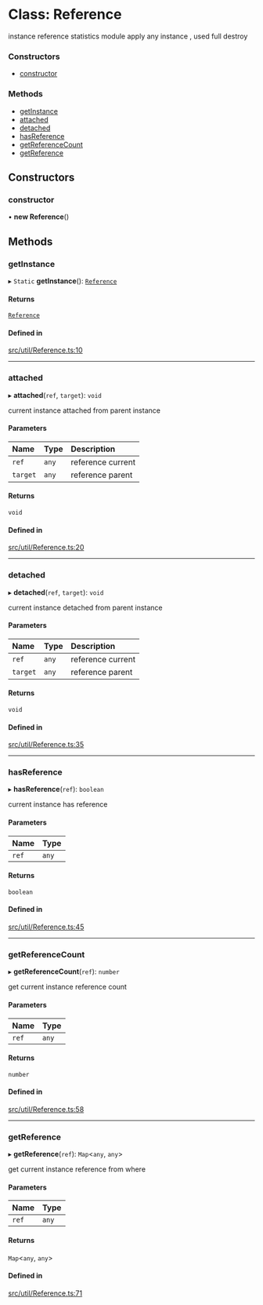 # Class: Reference

instance reference statistics module
apply any instance , used full destroy

### Constructors

- [constructor](Reference.md#constructor)

### Methods

- [getInstance](Reference.md#getinstance)
- [attached](Reference.md#attached)
- [detached](Reference.md#detached)
- [hasReference](Reference.md#hasreference)
- [getReferenceCount](Reference.md#getreferencecount)
- [getReference](Reference.md#getreference)

## Constructors

### constructor

• **new Reference**()

## Methods

### getInstance

▸ `Static` **getInstance**(): [`Reference`](Reference.md)

#### Returns

[`Reference`](Reference.md)

#### Defined in

[src/util/Reference.ts:10](https://github.com/Orillusion/orillusion/blob/main/src/util/Reference.ts#L10)

___

### attached

▸ **attached**(`ref`, `target`): `void`

current instance attached from parent instance

#### Parameters

| Name | Type | Description |
| :------ | :------ | :------ |
| `ref` | `any` | reference current |
| `target` | `any` | reference parent |

#### Returns

`void`

#### Defined in

[src/util/Reference.ts:20](https://github.com/Orillusion/orillusion/blob/main/src/util/Reference.ts#L20)

___

### detached

▸ **detached**(`ref`, `target`): `void`

current instance detached from parent instance

#### Parameters

| Name | Type | Description |
| :------ | :------ | :------ |
| `ref` | `any` | reference current |
| `target` | `any` | reference parent |

#### Returns

`void`

#### Defined in

[src/util/Reference.ts:35](https://github.com/Orillusion/orillusion/blob/main/src/util/Reference.ts#L35)

___

### hasReference

▸ **hasReference**(`ref`): `boolean`

current instance has reference

#### Parameters

| Name | Type |
| :------ | :------ |
| `ref` | `any` |

#### Returns

`boolean`

#### Defined in

[src/util/Reference.ts:45](https://github.com/Orillusion/orillusion/blob/main/src/util/Reference.ts#L45)

___

### getReferenceCount

▸ **getReferenceCount**(`ref`): `number`

get current instance reference count

#### Parameters

| Name | Type |
| :------ | :------ |
| `ref` | `any` |

#### Returns

`number`

#### Defined in

[src/util/Reference.ts:58](https://github.com/Orillusion/orillusion/blob/main/src/util/Reference.ts#L58)

___

### getReference

▸ **getReference**(`ref`): `Map`<`any`, `any`\>

get current instance reference from where

#### Parameters

| Name | Type |
| :------ | :------ |
| `ref` | `any` |

#### Returns

`Map`<`any`, `any`\>

#### Defined in

[src/util/Reference.ts:71](https://github.com/Orillusion/orillusion/blob/main/src/util/Reference.ts#L71)
